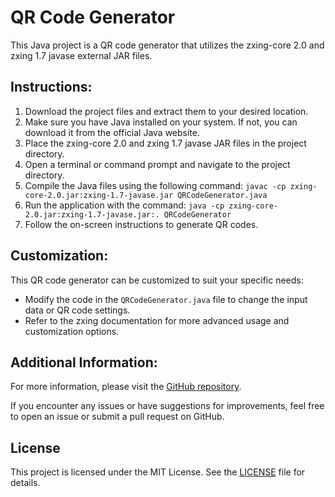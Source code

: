 <!DOCTYPE html>
<html>
<head>
</head>
<body>
  <h1>QR Code Generator</h1>
  <p>This Java project is a QR code generator that utilizes the zxing-core 2.0 and zxing 1.7 javase external JAR files.</p>
  <h2>Instructions:</h2>
  <ol>
    <li>Download the project files and extract them to your desired location.</li>
    <li>Make sure you have Java installed on your system. If not, you can download it from the official Java website.</li>
    <li>Place the zxing-core 2.0 and zxing 1.7 javase JAR files in the project directory.</li>
    <li>Open a terminal or command prompt and navigate to the project directory.</li>
    <li>Compile the Java files using the following command: <code>javac -cp zxing-core-2.0.jar:zxing-1.7-javase.jar QRCodeGenerator.java</code></li>
    <li>Run the application with the command: <code>java -cp zxing-core-2.0.jar:zxing-1.7-javase.jar:. QRCodeGenerator</code></li>
    <li>Follow the on-screen instructions to generate QR codes.</li>
  </ol>
  <h2>Customization:</h2>
  <p>This QR code generator can be customized to suit your specific needs:</p>
  <ul>
    <li>Modify the code in the <code>QRCodeGenerator.java</code> file to change the input data or QR code settings.</li>
    <li>Refer to the zxing documentation for more advanced usage and customization options.</li>
  </ul>
  <h2>Additional Information:</h2>
  <p>For more information, please visit the <a href="https://github.com/TheStevenDev/QR-GENERATOR">GitHub repository</a>.</p>
  <p>If you encounter any issues or have suggestions for improvements, feel free to open an issue or submit a pull request on GitHub.</p>
  <h2>License</h2>
  <p>This project is licensed under the MIT License. See the <a href="LICENSE">LICENSE</a> file for details.</p>
</body>
</html>
